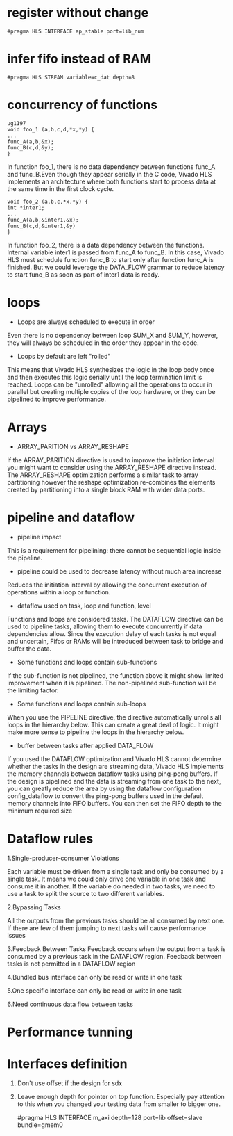 # register without change
    #pragma HLS INTERFACE ap_stable port=lib_num
	
# infer fifo instead of RAM
    #pragma HLS STREAM variable=c_dat depth=8
	
# concurrency of functions
	ug1197
    void foo_1 (a,b,c,d,*x,*y) {
    ...
    func_A(a,b,&x);
    func_B(c,d,&y);
    }
In function foo_1, there is no data dependency between functions func_A and func_B.Even though they appear serially in the C code, Vivado HLS implements an architecture where both functions start to process data at the same time in the first clock cycle.

    void foo_2 (a,b,c,*x,*y) {
    int *inter1;
    ...
    func_A(a,b,&inter1,&x);
    func_B(c,d,&inter1,&y)
    }
In function foo_2, there is a data dependency between the functions. Internal variable inter1 is passed from func_A to func_B. In this case, Vivado HLS must schedule function func_B to start only after function func_A is finished. But we could leverage the DATA_FLOW grammar to reduce latency to start func_B as soon as part of inter1 data is ready. 

# loops
* Loops are always scheduled to execute in order

Even there is no dependency between loop SUM_X and SUM_Y, however, they will always be scheduled in the order they appear in the code.

* Loops by default are left "rolled"

This means that Vivado HLS synthesizes the logic in the loop body once and then executes this logic serially until the loop termination limit is reached. Loops can be "unrolled" allowing all the operations to occur in parallel but creating multiple copies of the loop hardware, or they can be pipelined to improve performance.

#  Arrays
* ARRAY_PARITION vs ARRAY_RESHAPE

If the ARRAY_PARITION directive is used to improve the initiation interval you might want to
consider using the ARRAY_RESHAPE directive instead. The ARRAY_RESHAPE optimization
performs a similar task to array partitioning however the reshape optimization re-combines
the elements created by partitioning into a single block RAM with wider data ports.




# pipeline and dataflow

* pipeline impact

This is a requirement for pipelining: there cannot
be sequential logic inside the pipeline.

* pipeline could be used to decrease latency without much area increase

Reduces the initiation interval by allowing the concurrent execution of operations within a loop or function.

* dataflow used on task, loop and function, level

Functions and loops are considered tasks. The DATAFLOW directive can be used to pipeline tasks, allowing them to execute concurrently if data dependencies allow. Since the execution delay of each tasks is not equal and uncertain, Fifos or RAMs will be introduced between task to bridge and buffer the data.

* Some functions and loops contain sub-functions

If the sub-function is not pipelined,
the function above it might show limited improvement when it is pipelined. The
non-pipelined sub-function will be the limiting factor.

* Some functions and loops contain sub-loops

When you use the PIPELINE directive, the
directive automatically unrolls all loops in the hierarchy below. This can create a great
deal of logic. It might make more sense to pipeline the loops in the hierarchy below.

* buffer between tasks after applied DATA_FLOW

If you used the DATAFLOW optimization and Vivado HLS cannot determine whether the
tasks in the design are streaming data, Vivado HLS implements the memory channels
between dataflow tasks using ping-pong buffers. If the design is pipelined and the data is
streaming from one task to the next, you can greatly reduce the area by using the dataflow
configuration config_dataflow to convert the ping-pong buffers used in the default
memory channels into FIFO buffers. You can then set the FIFO depth to the minimum
required size


# Dataflow rules
1.Single-producer-consumer Violations

Each variable must be driven from a single task and only be consumed by a single task. It means we could only drive one variable in one task and consume it in another. If the variable do needed in two tasks, we need to use a task to split the source to two different variables. 

2.Bypassing Tasks

All the outputs from the previous tasks should be all consumed by next one. If there are few of them jumping to next tasks will cause performance issues

3.Feedback Between Tasks
Feedback occurs when the output from a task is consumed by a previous task in the DATAFLOW
region. Feedback between tasks is not permitted in a DATAFLOW region

4.Bundled bus interface can only be read or write in one task

5.One specific interface can only be read or write in one task

6.Need continuous data flow between tasks

# Performance tunning


# Interfaces definition
1. Don't use offset if the design for sdx
2. Leave enough depth for pointer on top function. Especially pay attention to this when you changed your testing data from smaller to bigger one.

    #pragma HLS INTERFACE m_axi depth=128 port=lib offset=slave bundle=gmem0
